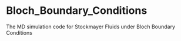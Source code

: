# Bloch_Boundary_Conditions
The MD simulation code for Stockmayer Fluids under Bloch Boundary Conditions 
